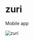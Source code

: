 # zuri
Mobile app


![zuri](https://user-images.githubusercontent.com/51354003/129980890-e2cb73bb-601a-4057-820f-9d3f755e94d3.gif)





